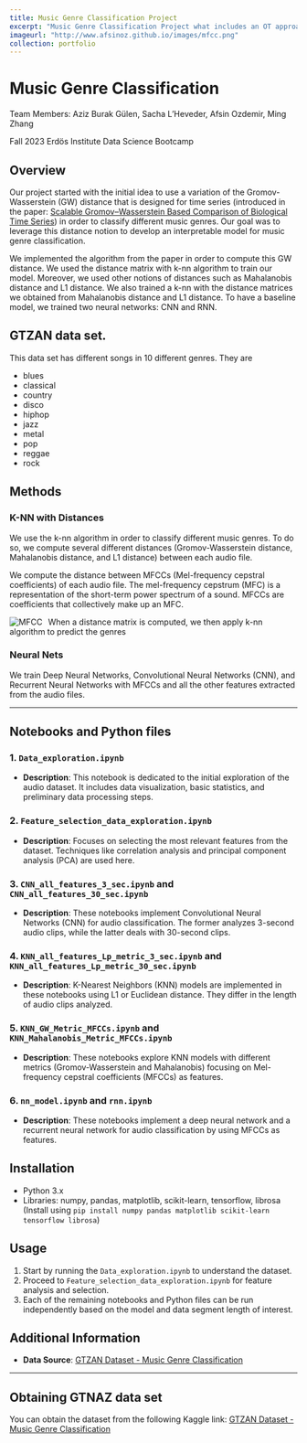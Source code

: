 ```yaml
---
title: Music Genre Classification Project
excerpt: "Music Genre Classification Project what includes an OT approach 1<br/><img src='/images/mfcc.png'>"
imageurl: "http://www.afsinoz.github.io/images/mfcc.png"
collection: portfolio
---
```

# Music Genre Classification

Team Members: Aziz Burak Gülen, Sacha L’Heveder, Afsin Ozdemir, Ming Zhang

Fall 2023 Erdös Institute Data Science Bootcamp

## Overview
Our project started with the initial idea to use a variation of the Gromov-Wasserstein (GW) distance that is designed for time series (introduced in the paper: [Scalable Gromov–Wasserstein Based Comparison of Biological Time Series](https://link.springer.com/article/10.1007/s11538-023-01175-y)) in order to classify different music genres. Our goal was to leverage this distance notion to develop an interpretable model for music genre classification.

We implemented the algorithm from the paper in order to compute this GW distance. We used the distance matrix with k-nn algorithm to train our model. Moreover, we used other notions of distances such as Mahalanobis distance and L1 distance. We also trained a k-nn with the distance matrices we obtained from Mahalanobis distance and L1 distance. To have a baseline model, we trained two neural networks: CNN and RNN.

## GTZAN data set. 
This data set has different songs in 10 different genres. They are 
- blues 
- classical 
- country 
- disco
- hiphop 
- jazz
- metal 
- pop
- reggae 
- rock 

## Methods 
### K-NN with Distances
We use the k-nn algorithm in order to classify different music genres. To do so, we compute several different distances (Gromov-Wasserstein distance, Mahalanobis distance, and L1 distance) between each audio file.

We compute the distance between MFCCs (Mel-frequency cepstral coefficients) of each audio file. The mel-frequency cepstrum (MFC) is a representation of the short-term power spectrum of a sound. MFCCs are coefficients that collectively make up an MFC.

<img src="http://www.afsinoz.github.io/images/mfcc.png)"
    alt="MFCC"
    style="float: left; margin-right: 10px;" />


When a distance matrix is computed, we then apply k-nn algorithm to predict the genres

### Neural Nets
We train Deep Neural Networks, Convolutional Neural Networks (CNN), and Recurrent Neural Networks with MFCCs and all the other features extracted from the audio files.

---


## Notebooks and Python files

### 1. `Data_exploration.ipynb`
- **Description**: This notebook is dedicated to the initial exploration of the audio dataset. It includes data visualization, basic statistics, and preliminary data processing steps.

### 2. `Feature_selection_data_exploration.ipynb`
- **Description**: Focuses on selecting the most relevant features from the dataset. Techniques like correlation analysis and principal component analysis (PCA) are used here.

### 3. `CNN_all_features_3_sec.ipynb` and `CNN_all_features_30_sec.ipynb`
- **Description**: These notebooks implement Convolutional Neural Networks (CNN) for audio classification. The former analyzes 3-second audio clips, while the latter deals with 30-second clips.

### 4. `KNN_all_features_Lp_metric_3_sec.ipynb` and `KNN_all_features_Lp_metric_30_sec.ipynb`
- **Description**: K-Nearest Neighbors (KNN) models are implemented in these notebooks using L1 or Euclidean distance. They differ in the length of audio clips analyzed.

### 5. `KNN_GW_Metric_MFCCs.ipynb` and `KNN_Mahalanobis_Metric_MFCCs.ipynb`
- **Description**: These notebooks explore KNN models with different metrics (Gromov-Wasserstein and Mahalanobis) focusing on Mel-frequency cepstral coefficients (MFCCs) as features.

### 6. `nn_model.ipynb` and `rnn.ipynb`
- **Description**: These notebooks implement a deep neural network and a recurrent neural network for audio classification by using MFCCs as features.

## Installation

- Python 3.x
- Libraries: numpy, pandas, matplotlib, scikit-learn, tensorflow, librosa (Install using `pip install numpy pandas matplotlib scikit-learn tensorflow librosa`)

## Usage

1. Start by running the `Data_exploration.ipynb` to understand the dataset.
2. Proceed to `Feature_selection_data_exploration.ipynb` for feature analysis and selection.
3. Each of the remaining notebooks and Python files can be run independently based on the model and data segment length of interest.

## Additional Information

- **Data Source**: [GTZAN Dataset - Music Genre Classification](https://www.kaggle.com/datasets/andradaolteanu/gtzan-dataset-music-genre-classification)
<!-- **Limitations**: [Mention any limitations or considerations in the data or methods used] -->
<!-- - **Contact**: [Your contact information] --> 

---

## Obtaining GTNAZ data set  
You can obtain the dataset from the following Kaggle link:
[GTZAN Dataset - Music Genre Classification](https://www.kaggle.com/datasets/andradaolteanu/gtzan-dataset-music-genre-classification)
